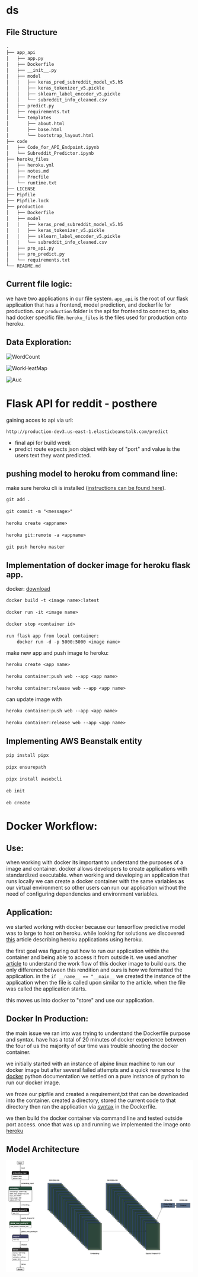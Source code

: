 # ds
## File Structure
```
.
├── app_api
│   ├── app.py
│   ├── Dockerfile
│   ├── __init__.py
│   ├── model
│   │   ├── keras_pred_subreddit_model_v5.h5
│   │   ├── keras_tokenizer_v5.pickle
│   │   ├── sklearn_label_encoder_v5.pickle
│   │   └── subreddit_info_cleaned.csv
│   ├── predict.py
│   ├── requirements.txt
│   └── templates
│       ├── about.html
│       ├── base.html
│       └── bootstrap_layout.html
├── code
│   ├── Code_for_API_Endpoint.ipynb
│   └── Subreddit_Predictor.ipynb
├── heroku_files
│   ├── heroku.yml
│   ├── notes.md
│   ├── Procfile
│   └── runtime.txt
├── LICENSE
├── Pipfile
├── Pipfile.lock
├── production
│   ├── Dockerfile
│   ├── model
│   │   ├── keras_pred_subreddit_model_v5.h5
│   │   ├── keras_tokenizer_v5.pickle
│   │   ├── sklearn_label_encoder_v5.pickle
│   │   └── subreddit_info_cleaned.csv
│   ├── pro_api.py
│   ├── pro_predict.py
│   └── requirements.txt
└── README.md
```
## Current file logic:
we have two applications in our file system. `app_api` is the root of our flask application that has a frontend, model prediction, and dockerfile for production. our `production` folder is the api for frontend to connect to, also had docker specific file. `heroku_files` is the files used for production onto heroku.

## Data Exploration:

![WordCount](https://i.imgur.com/vqjXP4N.png)

![WorkHeatMap](https://i.imgur.com/5GXDISO.png)

![Auc](https://i.imgur.com/DzGgnTV.png)


# Flask API for reddit - posthere

gaining acces to api via url:
```
http://production-dev3.us-east-1.elasticbeanstalk.com/predict
```
* final api for build week
* predict route expects json object with key of "port" and value is the users text they want predicted.

## pushing model to heroku from command line:
make sure heroku cli is installed ([instructions can be found here](https://devcenter.heroku.com/articles/heroku-cli)).

```
git add .

git commit -m "<message>"

heroku create <appname>

heroku git:remote -a <appname>

git push heroku master
```

## Implementation of docker image for heroku flask app.

docker: [download](https://www.docker.com/products/docker-desktop)

```
docker build -t <image name>:latest

docker run -it <image name>

docker stop <container id>

run flask app from local container:
    docker run -d -p 5000:5000 <image name>
```

make new app and push image to heroku:

```
heroku create <app name>

heroku container:push web --app <app name>

heroku container:release web --app <app name>
```

can update image with
```
heroku container:push web --app <app name>

heroku container:release web --app <app name>
```

## Implementing AWS Beanstalk entity

```
pip install pipx

pipx ensurepath

pipx install awsebcli

eb init

eb create
```

# Docker Workflow:

## Use:
when working with docker its important to understand the purposes of a image and
container. docker allows developers to create applications with standardized executable. when
working and developing an application that runs locally we can create a docker container
with the same variables as our virtual environment so other users can run our application
without the need of configuring dependencies and environment variables.

## Application:
we started working with docker because our tensorflow predictive model was to large
to host on heroku. while looking for solutions we discovered [this](https://medium.com/tarkalabs/docker-deployments-to-heroku-5802b14df4fa#:~:text=Slug%20size%20limit%3A%20The%20maximum,you%20are%20out%20of%20luck.) article describing heroku applications using heroku.

the first goal was figuring out how to run our application within the container and being
able to access it from outside it. we used another [article](https://medium.com/@FelipeFaria/running-a-simple-flask-application-inside-a-docker-container-b83bf3e07dd5)
to understand the work flow of this docker image to build ours. the only difference between this
rendition and ours is how we formatted the application. in the `if __name__ == "__main__` we created the instance of the application when the file is called upon similar to the article. when the file was called the application starts.

this moves us into docker to "store" and use our application.

## Docker In Production:
the main issue we ran into was trying to understand the Dockerfile purpose and syntax. have has a total of 20 minutes of docker experience between the four of us the majority of our time was trouble shooting the docker container.

we initially started with an instance of alpine linux machine to run our docker image
but after several failed attempts and a quick reverence to the [docker](https://hub.docker.com/_/python) python documentation we settled on a pure instance of python to run our docker image.

we froze our pipfile and created a requirement,txt that can be downloaded into the container. created a directory, stored the current code to that directory then ran the application via [syntax](https://docs.docker.com/develop/develop-images/dockerfile_best-practices/)
in the Dockerfile.

we then build the docker container via command line and tested outside port access. once that was
up and running we implemented the image onto [heroku](https://devcenter.heroku.com/articles/heroku-cli-commands)


## Model Architecture

![AltText](architecture/model_architecture.png)
